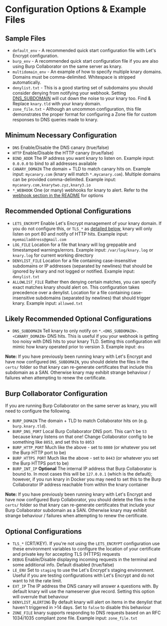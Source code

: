 # Configuration Options & Example Files

## Sample Files
* `default_env` - A recommended quick start configuration file with Let's Encrypt configuration.
* `burp_env` - A recommended quick start configuration file if you are also using Burp Collaborator on the same server as knary.
* `multidomain_env` - An example of how to specify multiple knary domains. Domains must be comma-delimited. Whitespace is stripped automatically.
* `denylist.txt` - This is a good starting set of subdomains you should consider denying from notifying your webhook. Setting [DNS_SUBDOMAIN](#likely-recommended-optional-configurations) will cut down the noise to your knary too. Find & Replace `knary.tld` with your knary domain.
* `zone_file.txt` - Although an uncommon configuration, this file demonstrates the proper format for configuring a Zone file for custom responses to DNS queries made to knary.

## Minimum Necessary Configuration
* `DNS` Enable/Disable the DNS canary (true/false)
* `HTTP` Enable/Disable the HTTP canary (true/false)
* `BIND_ADDR` The IP address you want knary to listen on. Example input: `0.0.0.0` to bind to all addresses available
* `CANARY_DOMAIN` The domain + TLD to match canary hits on. Example input: `mycanary.com` (knary will match `*.mycanary.com`). Multiple domains can be provided comma-delimited. Example input: `mycanary.com,knarytwo.zyz,knary3.io`
* `*_WEBHOOK` One (or many) webhooks for knary to alert. Refer to the [webhook section in the README](https://github.com/sudosammy/knary#supported-webhook-configurations) for options

## Recommended Optional Configurations
* `LETS_ENCRYPT` Enable Let's Encrypt management of your knary domain. If you do not configure this, or `TLS_*` as [detailed below](#optional-configurations), knary will only listen on port 80 and notify of HTTP hits. Example input: `myemailaddress@gmail.com`
* `LOG_FILE` Location for a file that knary will log greppable and timestamped warnings/errors. Example input: `/var/log/knary.log` or `knary.log` for current working directory
* `DENYLIST_FILE` Location for a file containing case-insensitive subdomains or IP addresses (separated by newlines) that should be ignored by knary and not logged or notified. Example input: `denylist.txt` 
* `ALLOWLIST_FILE` Rather then denying certain matches, you can specify exact matches knary should alert on. This configuration takes precedence over a denylist. Location for a file containing case-insensitive subdomains (separated by newlines) that should trigger knary. Example input: `allowed.txt` 

## Likely Recommended Optional Configurations
* `DNS_SUBDOMAIN` Tell knary to only notify on `*.<DNS_SUBDOMAIN>.<CANARY_DOMAIN>` DNS hits. This is useful if you your webhook is getting too noisy with DNS hits to your knary TLD. Setting this configuration will mimic how knary operated prior to version 3. Example input: `dns`

**Note:** If you have previously been running knary with Let's Encrypt and have now configured `DNS_SUBDOMAIN`, you should delete the files in the `certs/` folder so that knary can re-generate certificates that include this subdomain as a SAN. Otherwise knary may exhibit strange behaviour / failures when attempting to renew the certificate.

## Burp Collaborator Configuration
If you are running Burp Collaborator on the same server as knary, you will need to configure the following.
* `BURP_DOMAIN` The domain + TLD to match Collaborator hits on (e.g. `burp.knary.tld`).
* `BURP_DNS_PORT` Local Burp Collaborator DNS port. This can't be `53` because knary listens on that one! Change Collaborator config to be something like `8053`, and set this to `8053`
* `BURP_HTTP_PORT` Much like the above - set to `8080` (or whatever you set the Burp HTTP port to be)
* `BURP_HTTPS_PORT` Much like the above - set to `8443` (or whatever you set the Burp HTTPS port to be)
* `BURP_INT_IP` __Optional__ The internal IP address that Burp Collaborator is bound to. In most cases this will be `127.0.0.1` (which is the default); however, if you run knary in Docker you may need to set this to the Burp Collaborator IP address reachable from within the knary container

**Note:** If you have previously been running knary with Let's Encrypt and have now configured Burp Collaborator, you should delete the files in the `certs/` folder so that knary can re-generate certificates that include your Burp Collaborator subdomain as a SAN. Otherwise knary may exhibit strange behaviour / failures when attempting to renew the certificate.

## Optional Configurations
* `TLS_*` (CRT/KEY). If you're not using the `LETS_ENCRYPT` configuration use these environment variables to configure the location of your certificate and private key for accepting TLS (HTTPS) requests
* `DEBUG` Enable/Disable displaying incoming requests in the terminal and some additional info. Default disabled (true/false)
* `LE_ENV` Set to `staging` to use the Let's Encrypt's staging environment. Useful if you are testing configurations with Let's Encrypt and do not want to hit the rate limit.
* `EXT_IP` The IP address the DNS canary will answer `A` questions with. By default knary will use the nameserver glue record. Setting this option will overrule that behaviour
* `DENYLIST_ALERTING` By default knary will alert on items in the denylist that haven't triggered in >14 days. Set to `false` to disable this behaviour
* `ZONE_FILE` knary supports responding to DNS requests based on an RFC 1034/1035 compliant zone file. Example input: `zone_file.txt`
